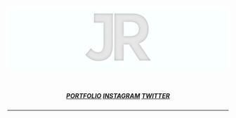 [![Banner](./banner.gif "John Roussos")](https://johnroussos.me)

<br>
  <h5 align='center'>
  <a href="https://johnroussos.me" title="johnroussos.me">PORTFOLIO</a>
  <a href="https://www.instagram.com/giannhs_r" title="@giannhs_r">INSTAGRAM</a>
  <a href="https://twitter.com/giannhs41" title="@giannhs41">TWITTER</a>
  </h5>
<hr>

<!-- <br /> -->

<!-- 🌱 I’m currently improving on my React skills and learning frameworks like Next.js and Gatsby.js <br />
🥅 Goals for 2021: Learn back-end - Node.js, Go and MongoDB <br />
💬 Always happy to help, just ask me anything <br /> -->

<!-- <br/> -->

<!-- ## Tools & Technologies 🔧  -->

<!-- <br /> -->

<!-- ![](https://img.shields.io/badge/HTML5-informational?style=flat&logo=HTML5&logoColor=white&color=E34F26)
![](https://img.shields.io/badge/Figma-informational?style=flat&logo=Figma&logoColor=white&color=F24E1E)
![](https://img.shields.io/badge/Firebase-informational?style=flat&logo=Firebase&logoColor=white&color=FFCA28)
![](https://img.shields.io/badge/JavaScript-informational?style=flat&logo=javascript&logoColor=white&color=F7DF1E)
![](https://img.shields.io/badge/Node.js-informational?style=flat&logo=Node.js&logoColor=white&color=339933)
![](https://img.shields.io/badge/Visual%20Studio%20Code-informational?style=flat&logo=Visual%20Studio%20Code&logoColor=white&color=007ACC)
![](https://img.shields.io/badge/CSS3-informational?style=flat&logo=CSS3&logoColor=white&color=1572B6)
![](https://img.shields.io/badge/Python-informational?style=flat&logo=python&logoColor=white&color=3776AB)
![](https://img.shields.io/badge/ReactJS-informational?style=flat&logo=React&logoColor=white&color=61DAFB)
![](https://img.shields.io/badge/Sass-informational?style=flat&logo=Sass&logoColor=white&color=CC6699)
![](https://img.shields.io/badge/C%20Language-informational?style=flat&logo=C&logoColor=white&color=A8B9CC) -->

<!-- 
<img align="left" alt="Github Stats" src="https://github-readme-stats.vercel.app/api?username=jroussos&show_icons=true&hide_border=true&hide=stars&bg_color=242525&text_color=fff&title_color=dedede&icon_color=dedede"/> -->

[instagram]: https://www.instagram.com/giannhs_r
[twitter]: https://twitter.com/giannhs41
[facebook]: https://www.facebook.com/giannhs.roussos.s


<!--
**JRoussos/JRoussos** is a ✨ _special_ ✨ repository because its `README.md` (this file) appears on your GitHub profile.

Here are some ideas to get you started:

- 🔭 I’m currently working on ...
- 🌱 I’m currently learning ...
- 👯 I’m looking to collaborate on ...
- 🤔 I’m looking for help with ...
- 💬 Ask me about ...
- 📫 How to reach me: ...
- 😄 Pronouns: ...
- ⚡ Fun fact: ...
-->
